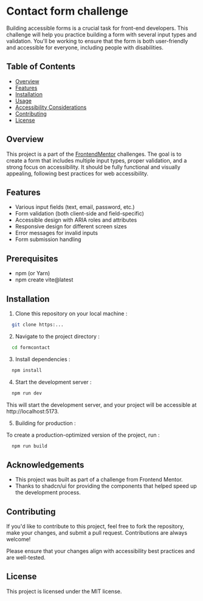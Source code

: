 # Contact form challenge
Building accessible forms is a crucial task for front-end developers. This challenge will help you practice building a form with several input types and validation. You'll be working to ensure that the form is both user-friendly and accessible for everyone, including people with disabilities.

## Table of Contents
- [Overview](#overview)
- [Features](#features)
- [Installation](#installation)
- [Usage](#usage)
- [Accessibility Considerations](#accessibility-considerations)
- [Contributing](#contributing)
- [License](#license)

## Overview
This project is a part of the [FrontendMentor](https://www.frontendmentor.io/) challenges. The goal is to create a form that includes multiple input types, proper validation, and a strong focus on accessibility. It should be fully functional and visually appealing, following best practices for web accessibility.


## Features
- Various input fields (text, email, password, etc.)
- Form validation (both client-side and field-specific)
- Accessible design with ARIA roles and attributes
- Responsive design for different screen sizes
- Error messages for invalid inputs
- Form submission handling

## Prerequisites
- npm (or Yarn) 
- npm create vite@latest  

## Installation
1. Clone this repository on your local machine : 

```bash
  git clone https:... 
```

2. Navigate to the project directory :
```bash
  cd formcontact
```

3. Install dependencies :

```bash
  npm install
```

4. Start the development server :
```bash
  npm run dev
```
This will start the development server, and your project will be accessible at http://localhost:5173.

5. Building for production :

To create a production-optimized version of the project, run :
```bash
  npm run build
```
    
## Acknowledgements
- This project was built as part of a challenge from Frontend Mentor.
- Thanks to shadcn/ui for providing the components that helped speed up the development process.

## Contributing
If you'd like to contribute to this project, feel free to fork the repository, make your changes, and submit a pull request. Contributions are always welcome!

Please ensure that your changes align with accessibility best practices and are well-tested.

## License
This project is licensed under the MIT license. 